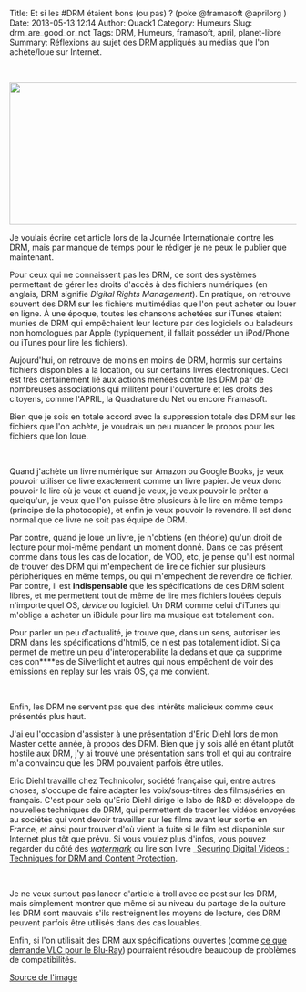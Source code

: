 Title: Et si les #DRM étaient bons (ou pas) ? (poke @framasoft @aprilorg )
Date: 2013-05-13 12:14
Author: Quack1
Category: Humeurs
Slug: drm_are_good_or_not
Tags: DRM, Humeurs, framasoft, april, planet-libre
Summary: Réflexions au sujet des DRM appliqués au médias que l'on achète/loue sur Internet.

&nbsp;
<div align=center><img src="static/upload/itunes_and_drm.png" width="600" height="250" align=center /></div>

Je voulais écrire cet article lors de la Journée Internationale contre les DRM, mais par manque de temps pour le rédiger je ne peux le publier que maintenant.

Pour ceux qui ne connaissent pas les DRM, ce sont des systèmes permettant de gérer les droits d'accès à des fichiers numériques (en anglais, DRM signifie _Digital Rights Management_). En pratique, on retrouve souvent des DRM sur les fichiers multimédias que l'on peut acheter ou louer en ligne. À une époque, toutes les chansons achetées sur iTunes etaient munies de DRM qui empêchaient leur lecture par des logiciels ou baladeurs non homologués par Apple (typiquement, il fallait posséder un iPod/Phone ou iTunes pour lire les fichiers).

Aujourd'hui, on retrouve de moins en moins de DRM, hormis sur certains fichiers disponibles à la location, ou sur certains livres électroniques. Ceci est très certainement lié aux actions menées contre les DRM par de nombreuses associations qui militent pour l'ouverture et les droits des citoyens, comme l'APRIL, la Quadrature du Net ou encore Framasoft.

Bien que je sois en totale accord avec la suppression totale des DRM sur les fichiers que l'on achète, je voudrais un peu nuancer le propos pour les fichiers que lon loue. 

&nbsp;

Quand j'achète un livre numérique sur Amazon ou Google Books, je veux pouvoir utiliser ce livre exactement comme un livre papier. Je veux donc pouvoir le lire où je veux et quand je veux, je veux pouvoir le prêter a quelqu'un, je veux que l'on puisse être plusieurs à le lire en même temps (principe de la photocopie), et enfin je veux pouvoir le revendre. Il est donc normal que ce livre ne soit pas équipe de DRM.

Par contre, quand je loue un livre, je n'obtiens (en théorie) qu'un droit de lecture pour moi-même pendant un moment donné. Dans ce cas présent comme dans tous les cas de location, de VOD, etc, je pense qu'il est normal de trouver des DRM qui m'empechent de lire ce fichier sur plusieurs périphériques en même temps, ou qui m'empechent de revendre ce fichier. Par contre, il est **indispensable** que les spécifications de ces DRM soient libres, et me permettent tout de même de lire mes fichiers louées depuis n'importe quel OS, _device_ ou logiciel. Un DRM comme celui d'iTunes qui m'oblige a acheter un iBidule pour lire ma musique est totalement con.

Pour parler un peu d'actualité, je trouve que, dans un sens, autoriser les DRM dans les spécifications d'html5, ce n'est pas totalement idiot. Si ça permet de mettre un peu d'interoperabilite la dedans et que ça supprime ces con****es de Silverlight et autres qui nous empêchent de voir des emissions en replay sur les vrais OS, ça me convient.

&nbsp;

Enfin, les DRM ne servent pas que des intérêts malicieux comme ceux présentés plus haut. 

J'ai eu l'occasion d'assister à une présentation d'Eric Diehl lors de mon Master cette année, à propos des DRM. Bien que j'y sois allé en étant plutôt hostile aux DRM, j'y ai trouvé une présentation sans troll et qui au contraire m'a convaincu que les DRM pouvaient parfois être utiles.

Eric Diehl travaille chez Technicolor, société française qui, entre autres choses, s'occupe de faire adapter les voix/sous-titres des films/séries en français. C'est pour cela qu'Eric Diehl dirige le labo de R&D et développe de nouvelles techniques de DRM, qui permettent de tracer les vidéos envoyées au sociétés qui vont devoir travailler sur les films avant leur sortie en France, et ainsi pour trouver d'où vient la fuite si le film est disponible sur Internet plus tôt que prévu. Si vous voulez plus d'infos, vous pouvez regarder du côté des [_watermark_](http://fr.wikipedia.org/wiki/Tatouage_num%C3%A9rique "Wikipedia : Watermark") ou lire son livre [_Securing Digital Videos : Techniques for DRM and Content Protection](http://eric-diehl.com/my-book/ "Eric Diehl Book").

&nbsp;

Je ne veux surtout pas lancer d'article à troll avec ce post sur les DRM, mais simplement montrer que même si au niveau du partage de la culture les DRM sont mauvais s'ils restreignent les moyens de lecture, des DRM peuvent parfois être utilisés dans des cas louables. 

Enfin, si l'on utilisait des DRM aux spécifications ouvertes (comme [ce que demande VLC pour le Blu-Ray](http://www.numerama.com/magazine/25618-videolan-vlc-la-hadopi-ouvre-la-porte-a-un-flechissement-des-drm.html)) pourraient résoudre beaucoup de problèmes de compatibilités.

[Source de l'image](http://www.actualitte.com/images/actualites/itunes-and-drm.jpg "Itunes & DRM")